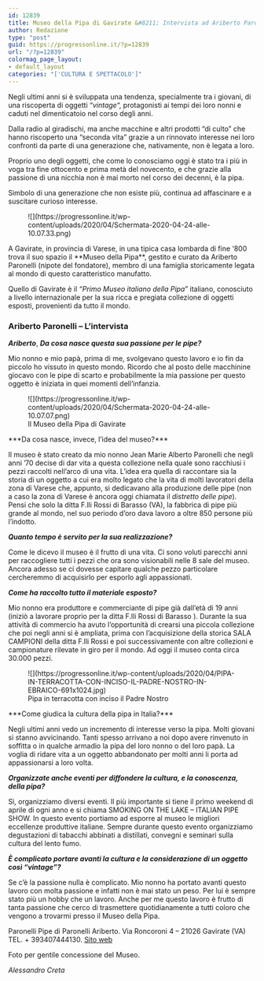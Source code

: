 ```yaml
---
id: 12839
title: Museo della Pipa di Gavirate &#8211; Intervista ad Ariberto Paronelli
author: Redazione
type: "post"
guid: https://progressonline.it/?p=12839
url: "/?p=12839"
colormag_page_layout:
- default_layout
categories: "['CULTURA E SPETTACOLO']"
---
```


Negli ultimi anni si è sviluppata una tendenza, specialmente tra i giovani, di una riscoperta di oggetti “*vintage*“, protagonisti ai tempi dei loro nonni e caduti nel dimenticatoio nel corso degli anni.

Dalla radio al giradischi, ma anche macchine e altri prodotti “di culto” che hanno riscoperto una “seconda vita” grazie a un rinnovato interesse nei loro confronti da parte di una generazione che, nativamente, non è legata a loro.

Proprio uno degli oggetti, che come lo conosciamo oggi è stato tra i più in voga tra fine ottocento e prima metà del novecento, e che grazie alla passione di una nicchia non è mai morto nel corso dei decenni, è la pipa.

 Simbolo di una generazione che non esiste più, continua ad affascinare e a suscitare curioso interesse.

<div class="wp-block-image"><figure class="aligncenter size-large is-resized">![](https://progressonline.it/wp-content/uploads/2020/04/Schermata-2020-04-24-alle-10.07.33.png)</figure></div>A Gavirate, in provincia di Varese, in una tipica casa lombarda di fine ‘800 trova il suo spazio il **Museo della Pipa**, gestito e curato da Ariberto Paronelli (nipote del fondatore), membro di una famiglia storicamente legata al mondo di questo caratteristico manufatto.

Quello di Gavirate è il *“Primo Museo italiano della Pipa*” italiano, conosciuto a livello internazionale per la sua ricca e pregiata collezione di oggetti esposti, provenienti da tutto il mondo.

### Ariberto Paronelli – L’intervista

***Ariberto***, ***Da cosa nasce questa sua passione per le pipe?***

Mio nonno e mio papà, prima di me, svolgevano questo lavoro e io fin da piccolo ho vissuto in questo mondo. Ricordo che al posto delle macchinine giocavo con le pipe di scarto e probabilmente la mia passione per questo oggetto è iniziata in quei momenti dell’infanzia.

<div class="wp-block-image"><figure class="aligncenter size-large is-resized">![](https://progressonline.it/wp-content/uploads/2020/04/Schermata-2020-04-24-alle-10.07.07.png)<figcaption>Il Museo della Pipa di Gavirate</figcaption></figure></div>  
***Da cosa nasce, invece, l’idea del museo?***

Il museo è stato creato da mio nonno Jean Marie Alberto Paronelli che negli anni ’70 decise di dar vita a questa collezione nella quale sono racchiusi i pezzi raccolti nell’arco di una vita. L’idea era quella di raccontare sia la storia di un oggetto a cui era molto legato che la vita di molti lavoratori della zona di Varese che, appunto, si dedicavano alla produzione delle pipe (non a caso la zona di Varese è ancora oggi chiamata il *distretto delle pipe*). Pensi che solo la ditta F.lli Rossi di Barasso (VA), la fabbrica di pipe più grande al mondo, nel suo periodo d’oro dava lavoro a oltre 850 persone più l’indotto.

  
***Quanto tempo è servito per la sua realizzazione?***

Come le dicevo il museo è il frutto di una vita. Ci sono voluti parecchi anni per raccogliere tutti i pezzi che ora sono visionabili nelle 8 sale del museo. Ancora adesso se ci dovesse capitare qualche pezzo particolare cercheremmo di acquisirlo per esporlo agli appassionati.

  
***Come ha raccolto tutto il materiale esposto?***

Mio nonno era produttore e commerciante di pipe già dall’età di 19 anni (iniziò a lavorare proprio per la ditta F.lli Rossi di Barasso ). Durante la sua attività di commercio ha avuto l’opportunità di crearsi una piccola collezione che poi negli anni si è ampliata, prima con l’acquisizione della storica SALA CAMPIONI della ditta F.lli Rossi e poi successivamente con altre collezioni e campionature rilevate in giro per il mondo. Ad oggi il museo conta circa 30.000 pezzi.

<div class="wp-block-image"><figure class="aligncenter size-large is-resized">![](https://progressonline.it/wp-content/uploads/2020/04/PIPA-IN-TERRACOTTA-CON-INCISO-IL-PADRE-NOSTRO-IN-EBRAICO-691x1024.jpg)<figcaption>Pipa in terracotta con inciso il Padre Nostro</figcaption></figure></div>  
***Come giudica la cultura della pipa in Italia?***

Negli ultimi anni vedo un incremento di interesse verso la pipa. Molti giovani si stanno avvicinando. Tanti spesso arrivano a noi dopo avere rinvenuto in soffitta o in qualche armadio la pipa del loro nonno o del loro papà. La voglia di ridare vita a un oggetto abbandonato per molti anni li porta ad appassionarsi a loro volta.

  
***Organizzate anche eventi per diffondere la cultura, e la conoscenza, della pipa?***

Sì, organizziamo diversi eventi. Il più importante si tiene il primo weekend di aprile di ogni anno e si chiama SMOKING ON THE LAKE – ITALIAN PIPE SHOW. In questo evento portiamo ad esporre al museo le migliori eccellenze produttive italiane. Sempre durante questo evento organizziamo degustazioni di tabacchi abbinati a distillati, convegni e seminari sulla cultura del lento fumo.

  
***È complicato portare avanti la cultura e la considerazione di un oggetto così “vintage”?***

Se c’è la passione nulla è complicato. Mio nonno ha portato avanti questo lavoro con molta passione e infatti non è mai stato un peso. Per lui è sempre stato più un hobby che un lavoro. Anche per me questo lavoro è frutto di tanta passione che cerco di trasmettere quotidianamente a tutti coloro che vengono a trovarmi presso il Museo della Pipa.

Paronelli Pipe di Paronelli Ariberto. Via Roncoroni 4 – 21026 Gavirate (VA) TEL. + 393407444130. [Sito web](https://www.paronellipipe.com/it/)

Foto per gentile concessione del Museo.

*Alessandro Creta*